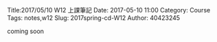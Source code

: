 Title:2017/05/10 W12 上課筆記
Date: 2017-05-10 11:00
Category: Course
Tags: notes,w12
Slug: 2017spring-cd-W12
Author: 40423245

coming soon

<!-- PELICAN_END_SUMMARY -->


 
